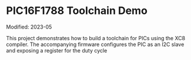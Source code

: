 # PIC16F1788 Toolchain Demo

Modified: 2023-05

This project demonstrates how to build a toolchain for PICs using the XC8 compiler. The accompanying firmware configures the PIC as an I2C slave and exposing a register for the duty cycle